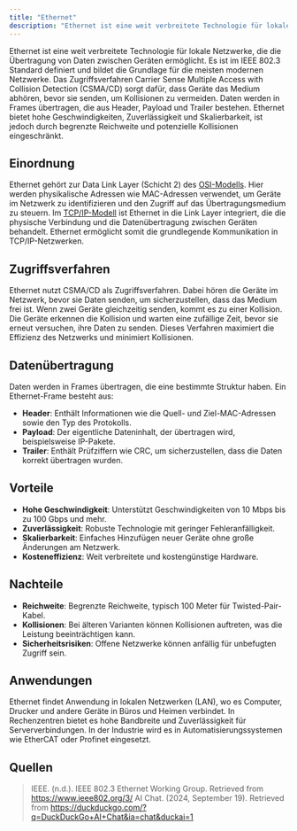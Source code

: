 ```yaml
---
title: "Ethernet"
description: "Ethernet ist eine weit verbreitete Technologie für lokale Netzwerke, definiert im IEEE 802.3 Standard. Es verwendet CSMA/CD als Zugriffsverfahren. Daten werden in Frames übertragen. Vorteile sind hohe Geschwindigkeit und Zuverlässigkeit. Nachteile sind begrenzte Reichweite und Kollisionen."
---
```


Ethernet ist eine weit verbreitete Technologie für lokale Netzwerke, die die Übertragung von Daten zwischen Geräten ermöglicht. Es ist im IEEE 802.3 Standard definiert und bildet die Grundlage für die meisten modernen Netzwerke. Das Zugriffsverfahren Carrier Sense Multiple Access with Collision Detection (CSMA/CD) sorgt dafür, dass Geräte das Medium abhören, bevor sie senden, um Kollisionen zu vermeiden. Daten werden in Frames übertragen, die aus Header, Payload und Trailer bestehen. Ethernet bietet hohe Geschwindigkeiten, Zuverlässigkeit und Skalierbarkeit, ist jedoch durch begrenzte Reichweite und potenzielle Kollisionen eingeschränkt.

## Einordnung
Ethernet gehört zur Data Link Layer (Schicht 2) des [OSI-Modells](/open-fidup/lerninhalte/osi-modell). Hier werden physikalische Adressen wie MAC-Adressen verwendet, um Geräte im Netzwerk zu identifizieren und den Zugriff auf das Übertragungsmedium zu steuern. Im [TCP/IP-Modell](/open-fidup/lerninhalte/tcp-ip-modell) ist Ethernet in die Link Layer integriert, die die physische Verbindung und die Datenübertragung zwischen Geräten behandelt. Ethernet ermöglicht somit die grundlegende Kommunikation in TCP/IP-Netzwerken.

## Zugriffsverfahren
Ethernet nutzt CSMA/CD als Zugriffsverfahren. Dabei hören die Geräte im Netzwerk, bevor sie Daten senden, um sicherzustellen, dass das Medium frei ist. Wenn zwei Geräte gleichzeitig senden, kommt es zu einer Kollision. Die Geräte erkennen die Kollision und warten eine zufällige Zeit, bevor sie erneut versuchen, ihre Daten zu senden. Dieses Verfahren maximiert die Effizienz des Netzwerks und minimiert Kollisionen.

## Datenübertragung
Daten werden in Frames übertragen, die eine bestimmte Struktur haben. Ein Ethernet-Frame besteht aus:

- **Header**: Enthält Informationen wie die Quell- und Ziel-MAC-Adressen sowie den Typ des Protokolls.
- **Payload**: Der eigentliche Dateninhalt, der übertragen wird, beispielsweise IP-Pakete.
- **Trailer**: Enthält Prüfziffern wie CRC, um sicherzustellen, dass die Daten korrekt übertragen wurden.

## Vorteile
- **Hohe Geschwindigkeit**: Unterstützt Geschwindigkeiten von 10 Mbps bis zu 100 Gbps und mehr.
- **Zuverlässigkeit**: Robuste Technologie mit geringer Fehleranfälligkeit.
- **Skalierbarkeit**: Einfaches Hinzufügen neuer Geräte ohne große Änderungen am Netzwerk.
- **Kosteneffizienz**: Weit verbreitete und kostengünstige Hardware.

## Nachteile
- **Reichweite**: Begrenzte Reichweite, typisch 100 Meter für Twisted-Pair-Kabel.
- **Kollisionen**: Bei älteren Varianten können Kollisionen auftreten, was die Leistung beeinträchtigen kann.
- **Sicherheitsrisiken**: Offene Netzwerke können anfällig für unbefugten Zugriff sein.

## Anwendungen
Ethernet findet Anwendung in lokalen Netzwerken (LAN), wo es Computer, Drucker und andere Geräte in Büros und Heimen verbindet. In Rechenzentren bietet es hohe Bandbreite und Zuverlässigkeit für Serververbindungen. In der Industrie wird es in Automatisierungssystemen wie EtherCAT oder Profinet eingesetzt.

## Quellen
> IEEE. (n.d.). IEEE 802.3 Ethernet Working Group. Retrieved from https://www.ieee802.org/3/
> AI Chat. (2024, September 19). Retrieved from https://duckduckgo.com/?q=DuckDuckGo+AI+Chat&ia=chat&duckai=1